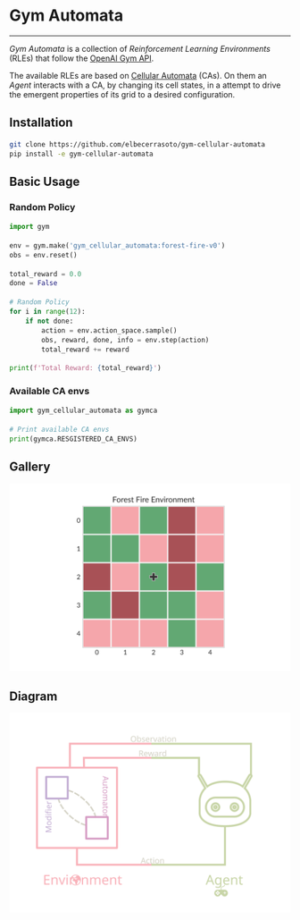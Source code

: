 # Gym Automata
---

_Gym Automata_ is a collection of _Reinforcement Learning Environments_ (RLEs) that follow the [OpenAI Gym API](https://gym.openai.com/docs).

The available RLEs are based on [Cellular Automata](https://en.wikipedia.org/wiki/Cellular_automaton) (CAs). On them an _Agent_ interacts with a CA, by changing its cell states, in a attempt to drive the emergent properties of its grid to a desired configuration.

## Installation

```bash
git clone https://github.com/elbecerrasoto/gym-cellular-automata
pip install -e gym-cellular-automata
```

## Basic Usage

### Random Policy
```python
import gym

env = gym.make('gym_cellular_automata:forest-fire-v0')
obs = env.reset()

total_reward = 0.0
done = False

# Random Policy
for i in range(12):
    if not done:
        action = env.action_space.sample()
        obs, reward, done, info = env.step(action)
        total_reward += reward

print(f'Total Reward: {total_reward}')
```

### Available CA envs
```python
import gym_cellular_automata as gymca

# Print available CA envs
print(gymca.RESGISTERED_CA_ENVS)
```

## Gallery
![Interface](pics/forest_fire.svg)

## Diagram
![Interface](pics/gym_automata_diagram.svg)
